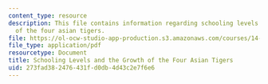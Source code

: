 ```yaml
---
content_type: resource
description: This file contains information regarding schooling levels and the growth
  of the four asian tigers.
file: https://ol-ocw-studio-app-production.s3.amazonaws.com/courses/14-05-intermediate-macroeconomics-spring-2013/273fad382476431fd0db4d43c2e7f6e6_MIT14_05S13_tigers.pdf
file_type: application/pdf
resourcetype: Document
title: Schooling Levels and the Growth of the Four Asian Tigers
uid: 273fad38-2476-431f-d0db-4d43c2e7f6e6
---
```

